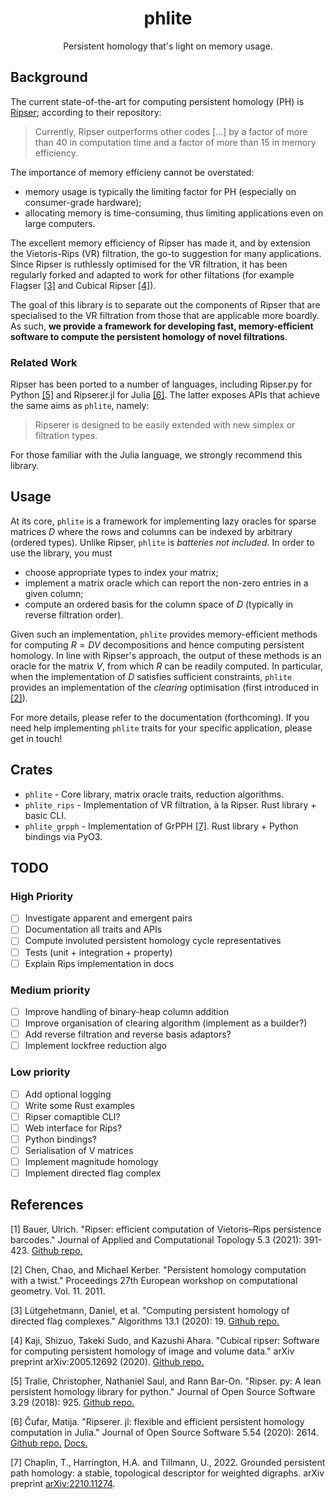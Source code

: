 <div align="center">

<h1>phlite</h1>

Persistent homology that's light on memory usage.

</div>

## Background

The current state-of-the-art for computing persistent homology (PH) is [Ripser](#1); according to their repository:

> Currently, Ripser outperforms other codes \[...\] by a factor of more than 40 in computation time and a factor of more than 15 in memory efficiency.

The importance of memory efficieny cannot be overstated:
* memory usage is typically the limiting factor for PH (especially on consumer-grade hardware);
* allocating memory is time-consuming, thus limiting applications even on large computers.

The excellent memory efficiency of Ripser has made it, and by extension the Vietoris-Rips (VR) filtration, the go-to suggestion for many applications.
Since Ripser is ruthlessly optimised for the VR filtration, it has been regularly forked and adapted to work for other filtations (for example Flagser [[3]](#3) and Cubical Ripser [[4]](#4)).

The goal of this library is to separate out the components of Ripser that are specialised to the VR filtration from those that are applicable more boardly.
As such, __we provide a framework for developing fast, memory-efficient software to compute the persistent homology of novel filtrations__.

### Related Work

Ripser has been ported to a number of languages, including Ripser.py for Python [[5]](#5) and Ripserer.jl for Julia [[6]](#6).
The latter exposes APIs that achieve the same aims as `phlite`, namely:

> Ripserer is designed to be easily extended with new simplex or filtration types.

For those familiar with the Julia language, we strongly recommend this library.

## Usage

At its core, `phlite` is a framework for implementing lazy oracles for sparse matrices $D$ where the rows and columns can be indexed by arbitrary (ordered types).
Unlike Ripser, `phlite` is _batteries not included_.
In order to use the library, you must
* choose appropriate types to index your matrix;
* implement a matrix oracle which can report the non-zero entries in a given column;
* compute an ordered basis for the column space of $D$ (typically in reverse filtration order).

Given such an implementation, `phlite` provides memory-efficient methods for computing $R = D V$ decompositions and hence computing persistent homology.
In line with Ripser's approach, the output of these methods is an oracle for the matrix $V$, from which $R$ can be readily computed.
In particular, when the implementation of $D$ satisfies sufficient constraints, `phlite` provides an implementation of the _clearing_ optimisation (first introduced in [[2]](#2)).

For more details, please refer to the documentation (forthcoming).
If you need help implementing `phlite` traits for your specific application, please get in touch!

## Crates

* `phlite` - Core library, matrix oracle traits, reduction algorithms.
* `phlite_rips` - Implementation of VR filtration, à la Ripser. Rust library + basic CLI.
* `phlite_grpph` - Implementation of GrPPH [[7]](#7). Rust library + Python bindings via PyO3.

## TODO

### High Priority

- [ ] Investigate apparent and emergent pairs
- [ ] Documentation all traits and APIs
- [ ] Compute involuted persistent homology cycle representatives
- [ ] Tests (unit + integration + property)
- [ ] Explain Rips implementation in docs

### Medium priority

- [ ] Improve handling of binary-heap column addition
- [ ] Improve organisation of clearing algorithm (implement as a builder?)
- [ ] Add reverse filtration and reverse basis adaptors?
- [ ] Implement lockfree reduction algo

### Low priority

- [ ] Add optional logging
- [ ] Write some Rust examples
- [ ] Ripser comaptible CLI?
- [ ] Web interface for Rips?
- [ ] Python bindings?
- [ ] Serialisation of V matrices
- [ ] Implement magnitude homology
- [ ] Implement directed flag complex

## References

<a id="1">[1]</a>
Bauer, Ulrich. "Ripser: efficient computation of Vietoris–Rips persistence barcodes." Journal of Applied and Computational Topology 5.3 (2021): 391-423. [Github repo.](https://github.com/Ripser/ripser)

<a id="2">[2]</a>
Chen, Chao, and Michael Kerber. "Persistent homology computation with a twist." Proceedings 27th European workshop on computational geometry. Vol. 11. 2011.

<a id="3">[3]</a>
Lütgehetmann, Daniel, et al. "Computing persistent homology of directed flag complexes." Algorithms 13.1 (2020): 19. [Github repo.](https://github.com/luetge/flagser)

<a id="4">[4]</a>
Kaji, Shizuo, Takeki Sudo, and Kazushi Ahara. "Cubical ripser: Software for computing persistent homology of image and volume data." arXiv preprint arXiv:2005.12692 (2020). [Github repo.](https://github.com/shizuo-kaji/CubicalRipser_3dim)

<a id="5">[5]</a>
Tralie, Christopher, Nathaniel Saul, and Rann Bar-On. "Ripser. py: A lean persistent homology library for python." Journal of Open Source Software 3.29 (2018): 925. [Github repo.](https://github.com/scikit-tda/ripser.py)

<a id="6">[6]</a>
Čufar, Matija. "Ripserer. jl: flexible and efficient persistent homology computation in Julia." Journal of Open Source Software 5.54 (2020): 2614. [Github repo.](https://github.com/mtsch/Ripserer.jl) [Docs.](https://mtsch.github.io/Ripserer.jl/dev/)

<a id="7">[7]</a>
Chaplin, T., Harrington, H.A. and Tillmann, U., 2022.
Grounded persistent path homology: a stable, topological descriptor for weighted digraphs.
arXiv preprint [arXiv:2210.11274](https://arxiv.org/abs/2210.11274).
